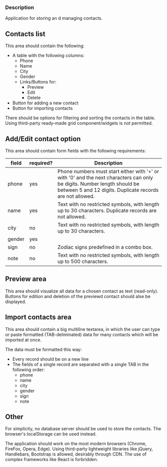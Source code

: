 ﻿### Description

Application for storing an d managing contacts.

## Contacts list

This area should contain the following:

+ A table with the following columns:
	- Phone
	- Name
	- City
	- Gender
	- Links/Buttons for:
		+ Preview
		+ Edit
		+ Delete
+ Button for adding a new contact
+ Button for importing contacts

There should be options for filtering and sorting the contacts in the table. Using third-party ready-made grid component/widgets is not permitted.

## Add/Edit contact option

This area should contain form fields with the following requirements:

| field | required? | Description |
|-------|-----------|-------------|
| phone | yes       | Phone numbers must start either with '+' or with '0' and the next characters can only be digits. Number length should be between 5 and 12 digits. Duplicate records are not allowed. |
| name  | yes       | Text with no restricted symbols, with length up to 30 characters. Duplicate records are not allowed. |
| city  | no        | Text with no restricted symbols, with length up to 30 characters. |
| gender| yes       | 
| sign  | no        | Zodiac signs predefined in a combo box. |
| note  | no        | Text with no restricted symbols, with length up to 500 characters. |

## Preview area

This area should visualize all data for a chosen contact as text (read-only). Buttons for edition and deletion of the previewd contact should alse be displayed.

## Import contacts area

This area should contain a big multiline textarea, in which the user can type or paste formatted (TAB-deliminated) data for many contacts which will be imported at once.

The data must be formatted this way:
+ Every record should be on a new line
+ The fields of a single record are separated with a single TAB in the following order:
	- phone
	- name
	- city
	- gender 
	- sign
	- note

## Other

For simplicity, no database server should be used to store the contacts. The browser's localStorage can be used instead.

The application should work on the most modern browsers (Chrome, FireFox, Opera, Edge). Using third-party lightweight libraries like jQuery, Handlebars, Bootstrap is allowed, desirably through CDN.
The use of complex frameworks like React is forbridden.